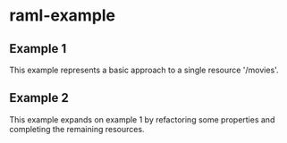 # raml-example

## Example 1
This example represents a basic approach to a single resource '/movies'.

## Example 2
This example expands on example 1 by refactoring some properties and completing the remaining resources.
